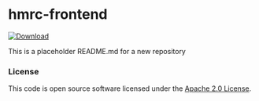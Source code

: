 
# hmrc-frontend

 [ ![Download](https://api.bintray.com/packages/hmrc/releases/hmrc-frontend/images/download.svg) ](https://bintray.com/hmrc/releases/hmrc-frontend/_latestVersion)

This is a placeholder README.md for a new repository

### License

This code is open source software licensed under the [Apache 2.0 License]("http://www.apache.org/licenses/LICENSE-2.0.html").
